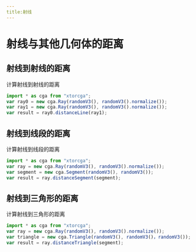 ```yaml
---
title:射线
---
```


# 射线与其他几何体的距离

## 射线到射线的距离

计算射线到射线的距离

<div></div>
<ClientOnly>
<distance geo0 = "Ray" geo1 = "Ray"></distance> 
</ClientOnly>

```javascript
import * as cga from "xtorcga";
var ray0 = new cga.Ray(randomV3(), randomV3().normalize());
var ray1 = new cga.Ray(randomV3(), randomV3().normalize());
var result = ray0.distanceLine(ray1);
```

## 射线到线段的距离

计算射线到线段的距离

<div></div>
<ClientOnly>
<distance geo0 = "Ray" geo1 = "Segment"></distance> 
</ClientOnly>

```javascript
import * as cga from "xtorcga";
var ray = new cga.Ray(randomV3(), randomV3().normalize());
var segment = new cga.Segment(randomV3(), randomV3());
var result = ray.distanceSegment(segment);
```

## 射线到三角形的距离

计算射线到三角形的距离

<div></div>
<ClientOnly>
<distance geo0 = "Ray" geo1 = "Triangle"></distance> 
</ClientOnly>

```javascript
import * as cga from "xtorcga";
var ray = new cga.Ray(randomV3(), randomV3().normalize());
var triangle = new cga.Triangle(randomV3(), randomV3()，randomV3());
var result = ray.distanceTriangle(segment);
```

<!-- ## 射线到三角形的距离

计算射线到三角形的距离

<div></div>
<ClientOnly>
<distance geo0 = "Ray" geo1 = "Tringle"></distance>
</ClientOnly>

```javascript
import * as cga from "xtorcga";
var ray = new cga.Ray(randomV3(), randomV3());
var tringle = new cga.Tringle(randomV3(), randomV3(), randomV3());
var result = ray.distanceTriangle(triangle);
``` -->
